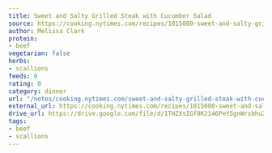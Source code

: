 ```yaml
---
title: Sweet and Salty Grilled Steak with Cucumber Salad
source: https://cooking.nytimes.com/recipes/1015080-sweet-and-salty-grilled-steak-with-cucumber-salad
author: Melissa Clark
protein:
- beef
vegetarian: false
herbs:
- scallions
feeds: 0
rating: 0
category: dinner
url: "/notes/cooking.nytimes.com/sweet-and-salty-grilled-steak-with-cucumber-salad.html"
external_url: https://cooking.nytimes.com/recipes/1015080-sweet-and-salty-grilled-steak-with-cucumber-salad
drive_url: https://drive.google.com/file/d/1THZXsIGf8K2146PeY5gnWrsbhu27hLwl/view?usp=drive_link
tags:
- beef
- scallions
---
```




